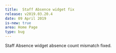 ```yaml
---
title:  Staff Absence widget fix
release: v2019.03.20.4
date: 09 April 2019
is-new: true
area: Home Page
type: bug
---
```


Staff Absence widget absence count mismatch fixed.